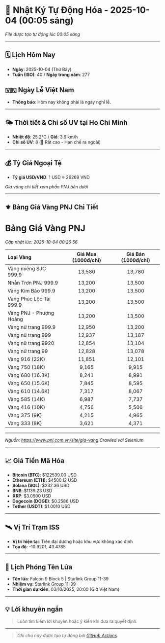 # 🚀 Nhật Ký Tự Động Hóa - 2025-10-04 (00:05 sáng)

*File được tạo tự động lúc 00:05 sáng*

---
<!-- CALENDAR-MODULE -->
## 🗓️ Lịch Hôm Nay
- **Ngày**: 2025-10-04 (Thứ Bảy)
- **Tuần (ISO)**: 40 / **Ngày trong năm**: 277

<!-- HOLIDAY-MODULE -->
## 🇻🇳 Ngày Lễ Việt Nam
- **Thông báo**: Hôm nay không phải là ngày nghỉ lễ.

---
<!-- WEATHER-UV-MODULE -->
## 🌤️ Thời tiết & Chỉ số UV tại Ho Chi Minh
- **Nhiệt độ**: 25.2°C / **Gió**: 3.6 km/h
- **Chỉ số UV**: 8 (🔴 Rất cao - Hạn chế ra ngoài)

---
<!-- FINANCE-MODULE -->
## 💰 Tỷ Giá Ngoại Tệ
- **Tỷ giá USD/VND**: 1 USD ≈ 26269 VND

*Giá vàng chi tiết xem phần PNJ bên dưới*

---
<!-- PNJ-GOLD-MODULE -->
## ⚜️ Bảng Giá Vàng PNJ Chi Tiết

# Bảng Giá Vàng PNJ
*Cập nhật lúc: 2025-10-04 00:26:56*

| Loại Vàng | Giá Mua (1000đ/chỉ) | Giá Bán (1000đ/chỉ) |
|:---|:---:|:---:|
| Vàng miếng SJC 999.9 | 13,580 | 13,780 |
| Nhẫn Trơn PNJ 999.9 | 13,200 | 13,500 |
| Vàng Kim Bảo 999.9 | 13,200 | 13,500 |
| Vàng Phúc Lộc Tài 999.9 | 13,200 | 13,500 |
| Vàng PNJ - Phượng Hoàng | 13,200 | 13,500 |
| Vàng nữ trang 999.9 | 12,950 | 13,200 |
| Vàng nữ trang 999 | 12,937 | 13,187 |
| Vàng nữ trang 9920 | 12,854 | 13,104 |
| Vàng nữ trang 99 | 12,828 | 13,078 |
| Vàng 916 (22K) | 11,851 | 12,101 |
| Vàng 750 (18K) | 9,165 | 9,915 |
| Vàng 680 (16.3K) | 8,241 | 8,991 |
| Vàng 650 (15.6K) | 7,845 | 8,595 |
| Vàng 610 (14.6K) | 7,317 | 8,067 |
| Vàng 585 (14K) | 6,987 | 7,737 |
| Vàng 416 (10K) | 4,756 | 5,506 |
| Vàng 375 (9K) | 4,215 | 4,965 |
| Vàng 333 (8K) | 3,621 | 4,371 |

---
*Nguồn: https://www.pnj.com.vn/site/gia-vang*
*Crawled với Selenium*

---
<!-- CRYPTO-MODULE -->
## 📈 Giá Tiền Mã Hóa
- **Bitcoin (BTC)**: $122539.00 USD
- **Ethereum (ETH)**: $4500.12 USD
- **Solana (SOL)**: $232.36 USD
- **BNB**: $1139.23 USD
- **XRP**: $3.0500 USD
- **Dogecoin (DOGE)**: $0.2586 USD
- **Tether (USDT)**: $1.0010 USD

---
<!-- ISS-MODULE -->
## 🛰️ Vị Trí Trạm ISS
- **Vị trí hiện tại**: Trên đại dương hoặc khu vực không xác định
- **Tọa độ**: -10.9201, 43.4785

---
<!-- LAUNCH-MODULE -->
## 🚀 Lịch Phóng Tên Lửa
- **Tên lửa**: Falcon 9 Block 5 | Starlink Group 11-39
- **Nhiệm vụ**: Starlink Group 11-39
- **Thời gian dự kiến**: 03/10/2025, 20:00 (Giờ Việt Nam)

---
<!-- ADVICE-MODULE -->
## 💡 Lời khuyên ngắn
> Luôn tìm kiếm lời khuyên hoặc ý kiến khi đưa ra quyết định.

---
<!-- FOOTER-MODULE -->
> *Ghi chú này được tạo tự động bởi [GitHub Actions](https://github.com/features/actions).*
